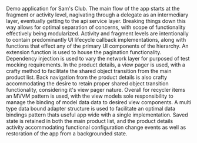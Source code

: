 Demo application for Sam's Club. The main flow of the app starts at the
fragment or activity level, nagivating through a delegate as an
intermediary layer, eventually getting to the api service layer. Breaking
things down this way allows for optimal separation of concerns, with scope
of functionality effectively being modularized. Activity and fragment
levels are intentionally to contain predominantly UI lifecycle callback
implementations, along with functions that effect any of the primary
UI components of the hierarchy. An extension function is used to
house the pagination functionality. Dependency injection is used
to vary the network layer for purposed of test mocking requirements.
In the product details, a view pager is used, with a crafty method
to facilitate the shared object transition from the main product list.
Back navigation from the product details is also crafty accommodating
the desire to retain proper shared object transition functionality,
considering it's view pager nature. Overall for recycler items
an MVVM pattern is used, with the view models sole responsibility
to manage the binding of model data data to desired view components. A
multi type data bound adapter structure is used to facilitate an optimal
data bindings pattern thats useful app wide with a single implementation.
Saved state is retained in both the main product list, and the product
details activity accommodating functional configuration change events
as well as restoration of the app from a backgrounded state.

